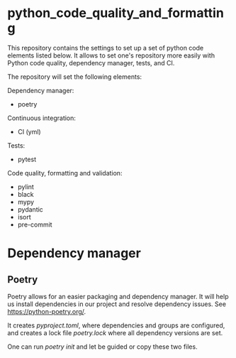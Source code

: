 # python_code_quality_and_formatting

This repository contains the settings to set up a set of python code elements listed below. It allows to set one's repository more easily with Python code quality, dependency manager, tests, and CI.

The repository will set the following elements:

Dependency manager:

- poetry

Continuous integration:

- CI (yml)

Tests:

- pytest

Code quality, formatting and validation:

- pylint
- black
- mypy
- pydantic
- isort
- pre-commit

# Dependency manager

## Poetry

Poetry allows for an easier packaging and dependency manager. It will help us install dependencies in our project and resolve dependency issues. See https://python-poetry.org/.

It creates _pyproject.toml_, where dependencies and groups are configured, and creates a lock file _poetry.lock_ where all dependency versions are set.

One can run _poetry init_ and let be guided or copy these two files.
